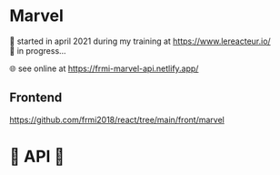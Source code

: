 # Marvel

📅 started in april 2021 during my training at https://www.lereacteur.io/  
🚧 in progress...

🌐 see online at https://frmi-marvel-api.netlify.app/

## Frontend

https://github.com/frmi2018/react/tree/main/front/marvel

# 🔶 API 🔶
